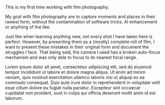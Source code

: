 This is my first time working with film photography.

My goal with film photography are to capture moments and places in their rawest form, without the contamination of software tricks, AI enhancement or anything of the like.

Just like when learning anything new, not every shot I have taken here is perfect. However, by presenting them as a (mostly) complete roll of film, I want to present these mistakes in their original form and document the struggles I face. That being said, the camera I used has a broken auto-focus mechanism and was only able to focus to its nearest focal range.

Lorem ipsum dolor sit amet, consectetur adipiscing elit, sed do eiusmod tempor incididunt ut labore et dolore magna aliqua. Ut enim ad minim veniam, quis nostrud exercitation ullamco laboris nisi ut aliquip ex ea commodo consequat. Duis aute irure dolor in reprehenderit in voluptate velit esse cillum dolore eu fugiat nulla pariatur. Excepteur sint occaecat cupidatat non proident, sunt in culpa qui officia deserunt mollit anim id est laborum.
